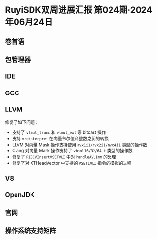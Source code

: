 # RuyiSDK双周进展汇报  第024期·2024年06月24日

## 卷首语


## 包管理器


## IDE


## GCC


## LLVM

修复了如下问题：

- 支持了 `vlmul_trunc` 和 `vlmul_ext` 等 bitcast 操作
- 支持 `vreinterpret` 在向量布尔值和整数之间的转换
- LLVM 对向量 Mask 操作支持使用 `nvx1i1/nvx2i1/nvx4i1` 类型的操作数
- Clang 对向量 Mask 操作支持了 `vbool16/32/64_t` 类型的操作数
- 修复了 `RISCVInsertVSETVLI` 中对 `handleAVLImm` 的处理
- 修复了对 XTHeadVector 中支持的 `VSETIVLI` 指令的模拟的过程


## V8


## OpenJDK


## 官网


## 操作系统支持矩阵
